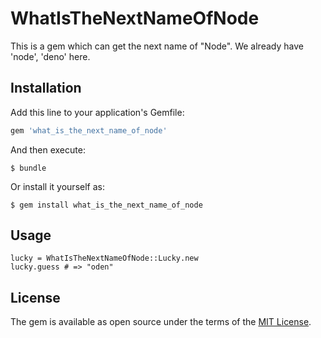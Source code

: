 # WhatIsTheNextNameOfNode

This is a gem which can get the next name of "Node". We already have 'node', 'deno' here.

## Installation

Add this line to your application's Gemfile:

```ruby
gem 'what_is_the_next_name_of_node'
```

And then execute:

    $ bundle

Or install it yourself as:

    $ gem install what_is_the_next_name_of_node

## Usage

```
lucky = WhatIsTheNextNameOfNode::Lucky.new
lucky.guess # => "oden"
```

## License

The gem is available as open source under the terms of the [MIT License](https://opensource.org/licenses/MIT).


